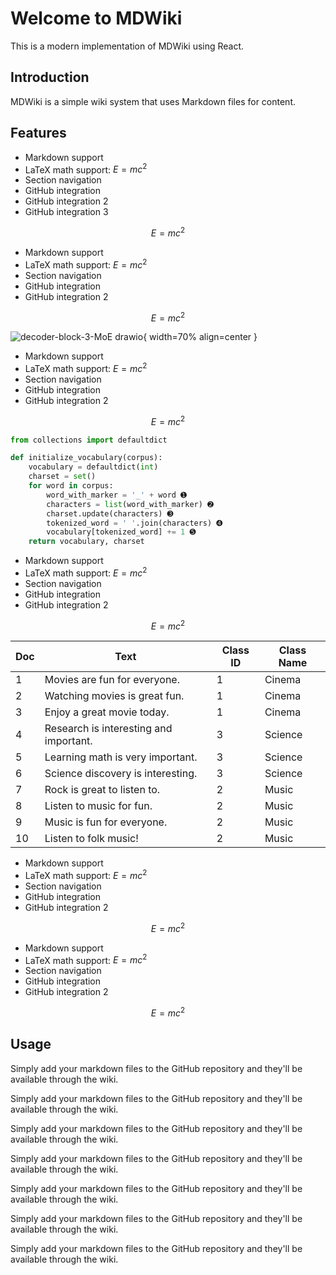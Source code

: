 # Welcome to MDWiki

This is a modern implementation of MDWiki using React.

## Introduction

MDWiki is a simple wiki system that uses Markdown files for content.

## Features

- Markdown support
- LaTeX math support: $E = mc^2$
- Section navigation
- GitHub integration
- GitHub integration 2
- GitHub integration 3

$$
E = mc^2
$$

- Markdown support
- LaTeX math support: $E = mc^2$
- Section navigation
- GitHub integration
- GitHub integration 2

$$
E = mc^2
$$

![decoder-block-3-MoE drawio](https://github.com/user-attachments/assets/e2746e96-0e60-4946-8106-e44bfea8b806){ width=70% align=center }

- Markdown support
- LaTeX math support: $E = mc^2$
- Section navigation
- GitHub integration
- GitHub integration 2

$$
E = mc^2
$$

```python
from collections import defaultdict

def initialize_vocabulary(corpus):
    vocabulary = defaultdict(int)
    charset = set()
    for word in corpus:
        word_with_marker = '_' + word ➊
        characters = list(word_with_marker) ➋
        charset.update(characters) ➌
        tokenized_word = ' '.join(characters) ➍
        vocabulary[tokenized_word] += 1 ➎
    return vocabulary, charset
```

- Markdown support
- LaTeX math support: $E = mc^2$
- Section navigation
- GitHub integration
- GitHub integration 2

$$
E = mc^2
$$

| Doc | Text                                | Class ID | Class Name |
|-----|-------------------------------------|-------|------------|
| 1   | Movies are fun for everyone.        | 1     | Cinema     |
| 2   | Watching movies is great fun.       | 1     | Cinema     |
| 3   | Enjoy a great movie today.          | 1     | Cinema     |
| 4   | Research is interesting and important. | 3   | Science    |
| 5   | Learning math is very important.    | 3     | Science    |
| 6   | Science discovery is interesting.   | 3     | Science    |
| 7   | Rock is great to listen to.         | 2     | Music      |
| 8   | Listen to music for fun.            | 2     | Music      |
| 9   | Music is fun for everyone.          | 2     | Music      |
| 10  | Listen to folk music!               | 2     | Music      |

- Markdown support
- LaTeX math support: $E = mc^2$
- Section navigation
- GitHub integration
- GitHub integration 2

$$
E = mc^2
$$



- Markdown support
- LaTeX math support: $E = mc^2$
- Section navigation
- GitHub integration
- GitHub integration 2

$$
E = mc^2
$$

## Usage

Simply add your markdown files to the GitHub repository and they'll be available through the wiki.

Simply add your markdown files to the GitHub repository and they'll be available through the wiki.

Simply add your markdown files to the GitHub repository and they'll be available through the wiki.

Simply add your markdown files to the GitHub repository and they'll be available through the wiki.

Simply add your markdown files to the GitHub repository and they'll be available through the wiki.

Simply add your markdown files to the GitHub repository and they'll be available through the wiki.


Simply add your markdown files to the GitHub repository and they'll be available through the wiki.


